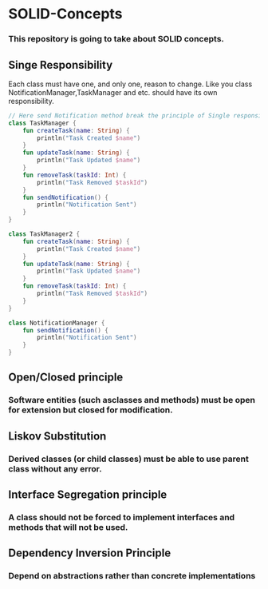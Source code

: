# SOLID-Concepts

### This repository is going to take about SOLID concepts.

## Singe Responsibility

Each class must have one, and only one, reason to change.
Like you class NotificationManager,TaskManager and etc. should have its own responsibility.

```kotlin
// Here send Notification method break the principle of Single responsibility
class TaskManager {
    fun createTask(name: String) {
        println("Task Created $name")
    }
    fun updateTask(name: String) {
        println("Task Updated $name")
    }
    fun removeTask(taskId: Int) {
        println("Task Removed $taskId")
    }
    fun sendNotification() {
        println("Notification Sent")
    }
}

class TaskManager2 {
    fun createTask(name: String) {
        println("Task Created $name")
    }
    fun updateTask(name: String) {
        println("Task Updated $name")
    }
    fun removeTask(taskId: Int) {
        println("Task Removed $taskId")
    }
}

class NotificationManager {
    fun sendNotification() {
        println("Notification Sent")
    }
}
```

## Open/Closed principle

### Software entities (such asclasses and methods) must be open for extension but closed for modification.

###  

## Liskov Substitution

### Derived classes (or child classes) must be able to use parent class without any error.

## Interface Segregation principle

### A class should not be forced to implement interfaces and methods that will not be used.

## Dependency Inversion Principle

### Depend on abstractions rather than concrete implementations

